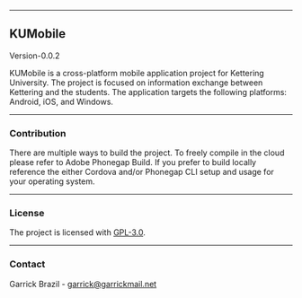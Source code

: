 
___
 
## KUMobile

Version-0.0.2
 
KUMobile is a cross-platform mobile application project for Kettering
University. The project is focused on information exchange between Kettering 
and the students. The application targets the following platforms: 
Android, iOS, and Windows.
 
___
 
### Contribution
 
There are multiple ways to build the project. To freely compile in the cloud please 
refer to Adobe Phonegap Build. If you prefer to build locally reference the 
either Cordova and/or Phonegap CLI setup and usage for your operating system. 

 
___
 
### License

The project is licensed with [GPL-3.0](http://www.gnu.org/licenses/gpl-3.0.txt).

___
 
### Contact
 
Garrick Brazil - garrick@garrickmail.net